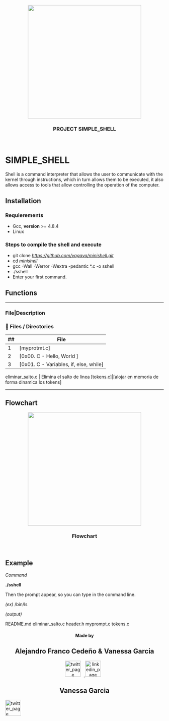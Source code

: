 <p align="center">
  <img src="https://www.holbertonschool.com/holberton-logo.png" width="360"/>
 <h3 align="center">PROJECT SIMPLE_SHELL</h3>
 <br>
 </p>
</p>

# SIMPLE_SHELL

Shell is a command interpreter that allows the user to communicate with the kernel through instructions, which in turn allows them to be executed, it also allows access to tools that allow controlling the operation of the computer.

## Installation

### Requierements

- Gcc, **version** >= 4.8.4
- Linux

### Steps to compile  the shell and execute

- git clone *https://github.com/vagava/minishell.git*
- cd *minishell*
- gcc -Wall -Werror -Wextra -pedantic *.c -o sshell
- ./sshell
- Enter your first command.

## Functions
___
### File|Description

### :file_folder: Files / Directories 

##|File
---|---
1|[myprotmt.c]
2|[0x00. C - Hello, World ]
3|[0x01. C - Variables, if, else, while]


eliminar_salto.c | Elimina el salto de linea
[tokens.c]|[alojar en memoria de forma dinamica los tokens]
___

## Flowchart
<p align="center">
  <img src="https://ibb.co/C8WfcL1" width="360"/>
 <h3 align="center">Flowchart</h3>
 <br>
 </p>
</p>

## Example

*Command*

**./sshell**

Then the prompt appear, so you can type in the command line.

*(ex)* /bin/ls

*(output)*

README.md  eliminar_salto.c  header.h  myprompt.c  tokens.c

<p align="center">
<h4 align="center">Made by</h4>
    <h2 align="center">Alejandro Franco Cedeño & Vanessa Garcia</h2>
      <p align="center">
        <a href="https://twitter.com/afrancocedeno" target="_blank">
            <img alt="twitter_page" src="https://github.com/gedafu/readme-template/blob/master/images/twitter.png" style="float: center; margin-right: 10px" height="50" width="50">
        </a>
        <a href="https://www.linkedin.com/in/afrancocedeno/" target="_blank">
            <img alt="linkedin_page" src="https://github.com/gedafu/readme-template/blob/master/images/linkedin.png" style="float: center; margin-right: 10px" height="50"  width="50">
        </a>
	<h2 align="center">Vanessa Garcia</h2>
	<a href="https://twitter.com/Va_GaVa" target="_blank">
            <img alt="twitter_page" src="https://github.com/gedafu/readme-template/blob/master/images/twitter.png" style="float: center; margin-right: 10px" height="50" width="50">
        </a>
      </p>
</p>


